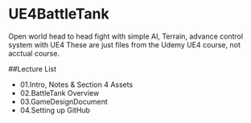# UE4BattleTank
Open world head to head fight with simple AI, Terrain, advance control system with UE4
These are just files from the Udemy UE4 course, not acctual course. 

##Lecture List
* 01.Intro, Notes & Section 4 Assets
* 02.BattleTank Overview
* 03.GameDesignDocument
* 04.Setting up GitHub
